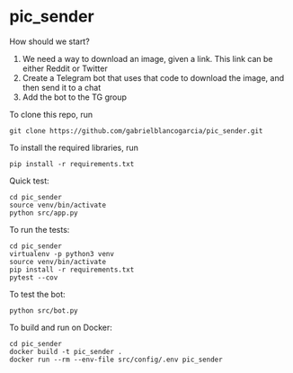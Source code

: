 # pic_sender

How should we start?

1. We need a way to download an image, given a
link. This link can be either Reddit or Twitter
2. Create a Telegram bot that uses that code to
download the image, and then send it to a chat
3. Add the bot to the TG group

To clone this repo, run
```
git clone https://github.com/gabrielblancogarcia/pic_sender.git
``` 

To install the required libraries, run
```
pip install -r requirements.txt
```

Quick test:
```
cd pic_sender
source venv/bin/activate
python src/app.py
```

To run the tests:
```
cd pic_sender
virtualenv -p python3 venv
source venv/bin/activate
pip install -r requirements.txt
pytest --cov
```

To test the bot:

```
python src/bot.py
```

To build and run on Docker:

```
cd pic_sender
docker build -t pic_sender .
docker run --rm --env-file src/config/.env pic_sender
```